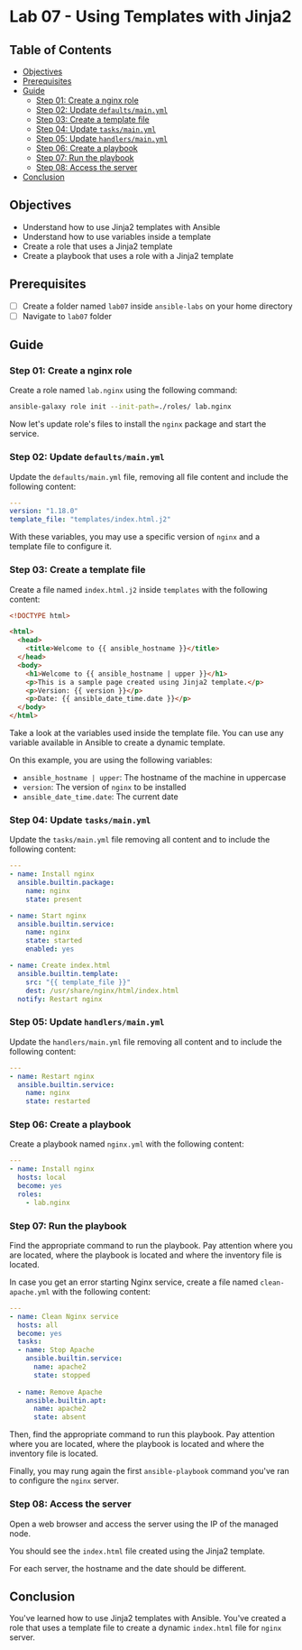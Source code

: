 # Lab 07 - Using Templates with Jinja2

## Table of Contents

- [Objectives](#objectives)
- [Prerequisites](#prerequisites)
- [Guide](#guide)
  - [Step 01: Create a nginx role](#step-01-create-a-nginx-role)
  - [Step 02: Update `defaults/main.yml`](#step-02-update-defaultsmainyml)
  - [Step 03: Create a template file](#step-03-create-a-template-file)
  - [Step 04: Update `tasks/main.yml`](#step-04-update-tasksmainyml)
  - [Step 05: Update `handlers/main.yml`](#step-05-update-handlersmainyml)
  - [Step 06: Create a playbook](#step-06-create-a-playbook)
  - [Step 07: Run the playbook](#step-07-run-the-playbook)
  - [Step 08: Access the server](#step-08-access-the-server)
- [Conclusion](#conclusion)

## Objectives

- Understand how to use Jinja2 templates with Ansible
- Understand how to use variables inside a template
- Create a role that uses a Jinja2 template
- Create a playbook that uses a role with a Jinja2 template

## Prerequisites

- [ ] Create a folder named `lab07` inside `ansible-labs` on your home directory
- [ ] Navigate to `lab07` folder

## Guide

### Step 01: Create a nginx role

Create a role named `lab.nginx` using the following command:

```bash
ansible-galaxy role init --init-path=./roles/ lab.nginx
```

Now let's update role's files to install the `nginx` package and start the service.

### Step 02: Update `defaults/main.yml`

Update the `defaults/main.yml` file, removing all file content and include the following content:

```yaml
---
version: "1.18.0"
template_file: "templates/index.html.j2"
```

With these variables, you may use a specific version of `nginx` and a template file to configure it.

### Step 03: Create a template file

Create a file named `index.html.j2` inside `templates` with the following content:

```html
<!DOCTYPE html>

<html>
  <head>
    <title>Welcome to {{ ansible_hostname }}</title>
  </head>
  <body>
    <h1>Welcome to {{ ansible_hostname | upper }}</h1>
    <p>This is a sample page created using Jinja2 template.</p>
    <p>Version: {{ version }}</p>
    <p>Date: {{ ansible_date_time.date }}</p>
  </body>
</html>
```

Take a look at the variables used inside the template file. You can use any variable available in Ansible to create a dynamic template.

On this example, you are using the following variables:

- `ansible_hostname | upper`: The hostname of the machine in uppercase
- `version`: The version of `nginx` to be installed
- `ansible_date_time.date`: The current date

### Step 04: Update `tasks/main.yml`

Update the `tasks/main.yml` file removing all content and to include the following content:

```yaml
---
- name: Install nginx
  ansible.builtin.package:
    name: nginx
    state: present

- name: Start nginx
  ansible.builtin.service:
    name: nginx
    state: started
    enabled: yes

- name: Create index.html
  ansible.builtin.template:
    src: "{{ template_file }}"
    dest: /usr/share/nginx/html/index.html
  notify: Restart nginx
```

### Step 05: Update `handlers/main.yml`

Update the `handlers/main.yml` file removing all content and to include the following content:

```yaml
---
- name: Restart nginx
  ansible.builtin.service:
    name: nginx
    state: restarted
```

### Step 06: Create a playbook

Create a playbook named `nginx.yml` with the following content:

```yaml
---
- name: Install nginx
  hosts: local
  become: yes
  roles:
    - lab.nginx
```

### Step 07: Run the playbook

Find the appropriate command to run the playbook. Pay attention where you are located, where the playbook is located and where the inventory file is located.

In case you get an error starting Nginx service, create a file named `clean-apache.yml` with the following content:

```yaml
---
- name: Clean Nginx service
  hosts: all
  become: yes
  tasks:
  - name: Stop Apache
    ansible.builtin.service:
      name: apache2
      state: stopped
 
  - name: Remove Apache
    ansible.builtin.apt:
      name: apache2
      state: absent
```

Then, find the appropriate command to run this playbook. Pay attention where you are located, where the playbook is located and where the inventory file is located.

Finally, you may rung again the first `ansible-playbook` command you've ran to configure the `nginx` server.

### Step 08: Access the server

Open a web browser and access the server using the IP of the managed node.

You should see the `index.html` file created using the Jinja2 template.

For each server, the hostname and the date should be different.

## Conclusion

You've learned how to use Jinja2 templates with Ansible. You've created a role that uses a template file to create a dynamic `index.html` file for `nginx` server.
